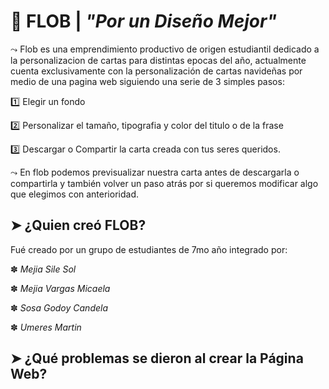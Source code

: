 
# 🦥 FLOB    |    *"Por un Diseño Mejor"*



⤳ Flob es una emprendimiento productivo de origen estudiantil dedicado a la personalizacion de cartas para distintas epocas del año, actualmente cuenta exclusivamente con la personalización de cartas navideñas por medio de una pagina web siguiendo una serie de 3 simples pasos:


1️⃣ Elegir un fondo

2️⃣ Personalizar el tamaño, tipografia y color del titulo o de la frase

3️⃣ Descargar o Compartir la carta creada con tus seres queridos.


⤳ En flob podemos previsualizar nuestra carta antes de descargarla o compartirla y también volver un paso atrás por si queremos modificar algo que elegimos con anterioridad.

##  ➤  ¿Quien creó FLOB?
Fué creado por un grupo de estudiantes de 7mo año integrado por:


✽   *Mejia Sile Sol*

✽   *Mejia Vargas Micaela*

✽   *Sosa Godoy Candela*

✽   *Umeres Martin*

## ➤ ¿Qué problemas se dieron al crear la Página Web?
